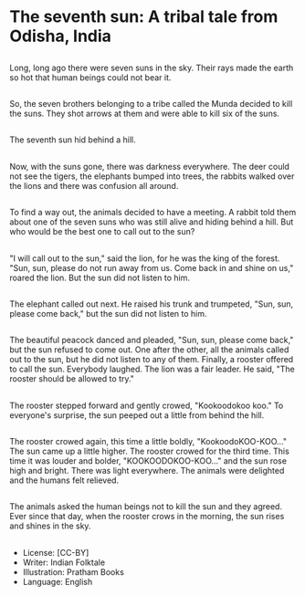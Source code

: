 # The seventh sun: A tribal tale from Odisha, India

##
Long, long ago there were seven
suns in the sky.
Their rays made the earth so hot
that human beings could not bear
it.

##
So, the seven brothers belonging to
a tribe called the Munda decided to
kill the suns.
They shot arrows at them and were
able to kill six of the suns.

##
The seventh sun hid behind a hill.

##
Now, with the suns gone, there was
darkness everywhere.
The deer could not see the tigers,
the elephants bumped into trees,
the rabbits walked over the lions
and there was confusion all around.

##
To find a way out, the animals
decided to have a meeting.
A rabbit told them about one of the
seven suns who was still alive and
hiding behind a hill.
But who would be the best one to
call out to the sun?

##
"I will call out to the sun," said the
lion, for he was the king of the
forest.
"Sun, sun, please do not run away
from us. Come back in and shine on
us," roared the lion.
But the sun did not listen to him.

##
The elephant called out next.
He raised his trunk and trumpeted,
"Sun, sun, please come back," but
the sun did not listen to him.

##
The beautiful peacock danced and
pleaded, "Sun, sun, please come
back," but the sun refused to come
out.
One after the other, all the animals
called out to the sun, but he did not
listen to any of them.
Finally, a rooster offered to call the
sun. Everybody laughed. The lion
was a fair leader. He said, "The
rooster should be allowed to try."

##
The rooster stepped forward and
gently crowed, "Kookoodokoo koo."
To everyone's surprise, the sun
peeped out a little from behind the
hill.

##
The rooster crowed again, this time a little boldly,
"KookoodoKOO-KOO..."
The sun came up a little higher. The rooster crowed
for the third time. This time it was louder and bolder,
"KOOKOODOKOO-KOO..." and the sun rose high and
bright.
There was light everywhere.
The animals were delighted and the humans felt
relieved.

##
The animals asked the human
beings not to kill the sun and they
agreed.
Ever since that day, when the
rooster crows in the morning, the
sun rises and shines in the sky.

##
* License: [CC-BY]
* Writer: Indian Folktale
* Illustration: Pratham Books
* Language: English
